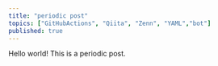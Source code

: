 ```yaml
---
title: "periodic post"
topics: ["GitHubActions", "Qiita", "Zenn", "YAML","bot"]
published: true
---
```

Hello world!
This is a periodic post.
